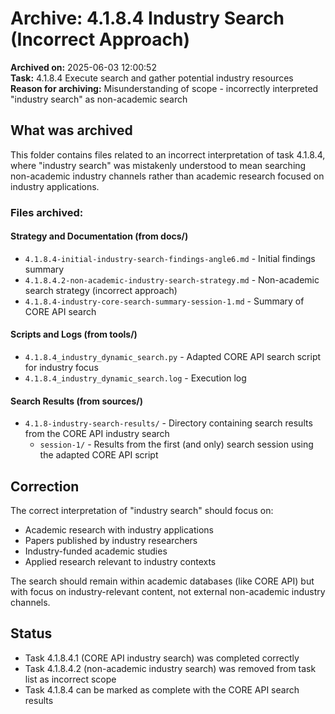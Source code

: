 # Archive: 4.1.8.4 Industry Search (Incorrect Approach)

**Archived on:** 2025-06-03 12:00:52  
**Task:** 4.1.8.4 Execute search and gather potential industry resources  
**Reason for archiving:** Misunderstanding of scope - incorrectly interpreted "industry search" as non-academic search

## What was archived

This folder contains files related to an incorrect interpretation of task 4.1.8.4, where "industry search" was mistakenly understood to mean searching non-academic industry channels rather than academic research focused on industry applications.

### Files archived:

#### Strategy and Documentation (from docs/)
- `4.1.8.4-initial-industry-search-findings-angle6.md` - Initial findings summary
- `4.1.8.4.2-non-academic-industry-search-strategy.md` - Non-academic search strategy (incorrect approach)
- `4.1.8.4-industry-core-search-summary-session-1.md` - Summary of CORE API search

#### Scripts and Logs (from tools/)
- `4.1.8.4_industry_dynamic_search.py` - Adapted CORE API search script for industry focus
- `4.1.8.4_industry_dynamic_search.log` - Execution log

#### Search Results (from sources/)
- `4.1.8-industry-search-results/` - Directory containing search results from the CORE API industry search
  - `session-1/` - Results from the first (and only) search session using the adapted CORE API script

## Correction

The correct interpretation of "industry search" should focus on:
- Academic research with industry applications
- Papers published by industry researchers
- Industry-funded academic studies
- Applied research relevant to industry contexts

The search should remain within academic databases (like CORE API) but with focus on industry-relevant content, not external non-academic industry channels.

## Status

- Task 4.1.8.4.1 (CORE API industry search) was completed correctly
- Task 4.1.8.4.2 (non-academic industry search) was removed from task list as incorrect scope
- Task 4.1.8.4 can be marked as complete with the CORE API search results 